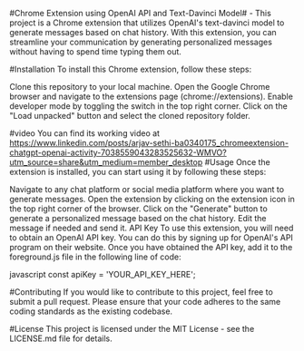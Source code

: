 #Chrome Extension using OpenAI API and Text-Davinci Model# - 
This project is a Chrome extension that utilizes OpenAI's text-davinci model to generate messages based on chat history. With this extension, you can streamline your communication by generating personalized messages without having to spend time typing them out.

#Installation
To install this Chrome extension, follow these steps:

Clone this repository to your local machine.
Open the Google Chrome browser and navigate to the extensions page (chrome://extensions).
Enable developer mode by toggling the switch in the top right corner.
Click on the "Load unpacked" button and select the cloned repository folder.

#video 
You can find its working video at https://www.linkedin.com/posts/arjav-sethi-ba0340175_chromeextension-chatgpt-openai-activity-7038559043283525632-WMVO?utm_source=share&utm_medium=member_desktop
#Usage
Once the extension is installed, you can start using it by following these steps:

Navigate to any chat platform or social media platform where you want to generate messages.
Open the extension by clicking on the extension icon in the top right corner of the browser.
Click on the "Generate" button to generate a personalized message based on the chat history.
Edit the message if needed and send it.
API Key
To use this extension, you will need to obtain an OpenAI API key. You can do this by signing up for OpenAI's API program on their website. Once you have obtained the API key, add it to the foreground.js file in the following line of code:

javascript
const apiKey = 'YOUR_API_KEY_HERE';

#Contributing
If you would like to contribute to this project, feel free to submit a pull request. Please ensure that your code adheres to the same coding standards as the existing codebase.

#License
This project is licensed under the MIT License - see the LICENSE.md file for details.
